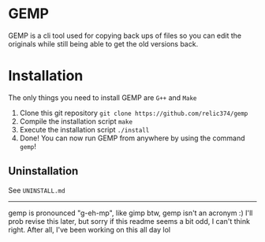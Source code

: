 # GEMP
GEMP is a cli tool used for copying back ups of files so you can edit the originals while still being able to get the old versions back.

# Installation
The only things you need to install GEMP are `G++` and `Make`

1. Clone this git repository `git clone https://github.com/relic374/gemp`
2. Compile the installation script `make`
3. Execute the installation script `./install`
4. Done! You can now run GEMP from anywhere by using the command `gemp`!

## Uninstallation
See `UNINSTALL.md`

---
gemp is pronounced "g-eh-mp", like gimp
btw, gemp isn't an acronym :)
I'll prob revise this later, but sorry if this readme seems a bit odd, I can't think right.
After all, I've been working on this all day lol
